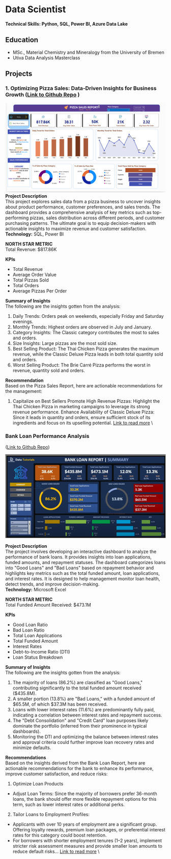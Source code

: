 # Data Scientist

#### Technical Skills: Python, SQL, Power BI, Azure Data Lake

## Education
- MSc., Material Chemistry and Mineralogy from the University of Bremen
- Utiva Data Analysis Masterclass								       		

## Projects

### 1. Optimizing Pizza Sales: Data-Driven Insights for Business Growth ([Link to Github Repo](https://github.com/Yhemmy-Diamond/pizza-sales-analysis) )

![Dashboard](/assets/pizza_dashboard.png) \
**Project Description**\
This project explores sales data from a pizza business to uncover insights about product performance, customer preferences, and sales trends. The dashboard provides a comprehensive analysis of key metrics such as top-performing pizzas, sales distribution across different periods, and customer purchasing patterns. The ultimate goal is to equip decision-makers with actionable insights to maximize revenue and customer satisfaction. \
**Technology:** SQL, Power BI

**NORTH STAR METRIC**\
Total Revenue: $817.86K 

**KPIs**
- Total Revenue
- Average Order Value
- Total Pizzas Sold
- Total Orders
- Average Pizzas Per Order

**Summary of Insights**\
The following are the insights gotten from the analysis: 
1. Daily Trends: Orders peak on weekends, especially Friday and Saturday evenings.
2. Monthly Trends: Highest orders are observed in July and January.
3. Category Insights: The Classic category contributes the most to sales and orders.
4. Size Insights: Large pizzas are the most sold size.
5. Best Selling Product: The Thai Chicken Pizza generates the maximum revenue, while the Classic Deluxe Pizza leads in both total quantity sold and orders.
6. Worst Selling Product: The Brie Carré Pizza performs the worst in revenue, quantity sold and orders.

**Recommendation**\
Based on the Pizza Sales Report, here are actionable recommendations for the management: 
1. Capitalize on Best Sellers
Promote High Revenue Pizzas: Highlight the Thai Chicken Pizza in marketing campaigns to leverage its strong revenue performance.
Enhance Availability of Classic Deluxe Pizza: Since it leads in quantity and orders, ensure sufficient stock of its ingredients and focus on its upselling potential. [Link to read more](https://github.com/Yhemmy-Diamond/pizza-sales-analysis) \





### Bank Loan Performance Analysis
([Link to Github Repo](https://github.com/Yhemmy-Diamond/bank-loans-report))

![Dashboard](/assets/bank_loanb.png) 

**Project Description**\
The project involves developing an interactive dashboard to analyze the performance of bank loans. It provides insights into loan applications, funded amounts, and repayment statuses. The dashboard categorizes loans into "Good Loans" and "Bad Loans" based on repayment behavior and highlights key metrics such as the total funded amount, loan applications, and interest rates. It is designed to help management monitor loan health, detect trends, and improve decision-making.\
**Technology:** Microsoft Excel


**NORTH STAR METRIC**\
Total Funded Amount Received: $473.1M

**KPIs**
- Good Loan Ratio
- Bad Loan Ratio
- Total Loan Applications
- Total Funded Amount
- Interest Rates
- Debt-to-Income Ratio (DTI)
- Loan Status Breakdown

**Summary of Insights**\
The following are the insights gotten from the analysis: 
1. The majority of loans (86.2%) are classified as "Good Loans," contributing significantly to the total funded amount received ($435.8M).
2. A smaller portion (13.8%) are "Bad Loans," with a funded amount of $65.5M, of which $37.3M has been received.
3. Loans with lower interest rates (11.6%) are predominantly fully paid, indicating a correlation between interest rates and repayment success.
4. The "Debt Consolidation" and "Credit Card" loan purposes likely dominate the portfolio (inferred from their prominence in typical dashboards).
5. Monitoring the DTI and optimizing the balance between interest rates and approval criteria could further improve loan recovery rates and minimize defaults.

**Recommendations**\
Based on the insights derived from the Bank Loan Report, here are actionable recommendations for the bank to enhance its performance, improve customer satisfaction, and reduce risks: 
1. Optimize Loan Products
- Adjust Loan Terms:
Since the majority of borrowers prefer 36-month loans, the bank should offer more flexible repayment options for this term, such as lower interest rates or additional perks.

2. Tailor Loans to Employment Profiles:

- Applicants with over 10 years of employment are a significant group. Offering loyalty rewards, premium loan packages, or preferential interest rates for this category could boost retention.
- For borrowers with shorter employment tenures (1–2 years), implement stricter risk assessment measures and provide smaller loan amounts to reduce default risks... [Link to read more](https://github.com/Yhemmy-Diamond/bank-loans-report) \
